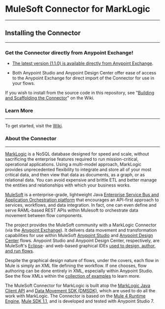 # MuleSoft Connector for MarkLogic #

-------------------------

## Installing the Connector ##
-------------------------

### Get the Connector directly from Anypoint Exchange! ###

* <a href="https://www.anypoint.mulesoft.com/exchange/com.marklogic/marklogic-mule-connector/">The latest version (1.1.0) is available directly from Anypoint Exchange</a>.  

* Both Anypoint Studio and Anypoint Design Center offer ease of access to the Anypoint Exchange for direct import of the Connector for use in your flows.

If you wish to install from the source code in this repository, see "<a href="wiki/Building-and-Scaffolding-the-Connector">Building and Scaffolding the Connector</a>" on the Wiki.

### Learn More ###
-------------------------

To get started, visit the <a href="Wiki">Wiki</a>.


### About the Connector ###
------------------------

<a href="http://marklogic.com">MarkLogic</a> is a NoSQL database designed for speed and scale, without sacrificing the enterprise features required to run mission-critical, operational applications. Using a multi-model approach, MarkLogic provides unprecedented flexibility to integrate and store all of your most critical data, and then view that data as documents, as a graph, or as relational data. You can avoid expensive and brittle ETL and better manage the entities and relationships with which your business works.

<a href="http://mulesoft.com">MuleSoft</a> is a enterprise-grade, lightweight Java <a href="https://www.mulesoft.com/resources/esb-integration">Enterprise Service Bus and Application Orchestration platform</a> that encourages an API-first approach to services, workflows, and data integration. In fact, one can even define and serve RAML-based REST APIs within Mulesoft to orchestrate data movement between flow components.

The project provides the MuleSoft community with a MarkLogic Connector (via the <a href="https://www.mulesoft.com/exchange/">Anypoint Exchange</a>). It delivers data movement and transformation capabilities for use within MuleSoft <a href="https://www.mulesoft.com/platform/studio">Anypoint Studio</a> and <a href="https://anypoint.mulesoft.com/designcenter/">Anypoint Design Center</a> flows.  Anypoint Studio  and Anypoint Design Center, respectively, are MuleSoft's <a href="https://www.eclipse.org/">Eclipse</a>- and web-based graphical IDEs <a href="https://www.mulesoft.com/platform/api/flow-designer-integration-tool">used to design, author, and run flows</a>. 

Despite the graphical design nature of flows, under the covers, each flow in Mule is simply an XML file defining the workflow.  If one chooses, flow authoring can be done entirely in XML, especially within Anypoint Studio. See the flow XMLs within the <a href="examples/">collection of examples</a> to learn more.

The MuleSoft Connector for MarkLogic is built atop the <a href="https://github.com/marklogic/java-client-api">MarkLogic Java Client API</a> and <a href="https://docs.marklogic.com/guide/java/data-movement">Data Movement SDK (DMSDK)</a>, which are used to do all the work with MarkLogic. The Connector is based on the <a href="https://www.mulesoft.com/lp/dl/mule-esb-enterprise">Mule 4 Runtime Engine</a>, <a href="https://docs.mulesoft.com/mule-sdk/1.1/">Mule SDK 1.1</a>, and is developed and tested with Anypoint Studio 7.
